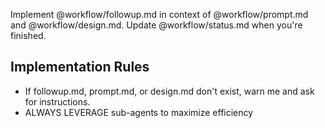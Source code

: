 Implement @workflow/followup.md in context of @workflow/prompt.md and @workflow/design.md. Update @workflow/status.md when you're finished.

## Implementation Rules
- If followup.md, prompt.md, or design.md don't exist, warn me and ask for instructions.
- ALWAYS LEVERAGE sub-agents to maximize efficiency